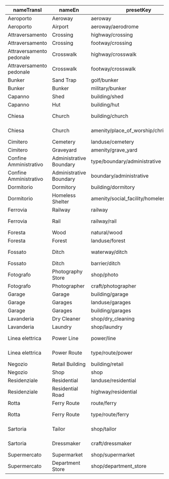 |nameTransl|nameEn|presetKey|searchable|icon|tags0|tags1|tags2|tags3|tags4|geometryArea|geometryLine|geometryPoint|geometryVertex|geometryRelation|
| ------ | ------ | ------ | ------ | ------ | ------ | ------ | ------ | ------ | ------ | ------ | ------ | ------ | ------ | ------ |
|Aeroporto|Aeroway|aeroway| |airport|aeroway=*| | | | |area|line|point|vertex| |
|Aeroporto|Airport|aeroway/aerodrome| |airport|aeroway=aerodrome| | | | |area| |point| | |
|Attraversamento|Crossing|highway/crossing| | |highway=crossing| | | | | | | |vertex| |
|Attraversamento|Crossing|footway/crossing| | |highway=footway|footway=crossing| | | | |line| | | |
|Attraversamento pedonale|Crosswalk|highway/crosswalk| | |highway=crossing|crossing=zebra| | | | | | |vertex| |
|Attraversamento pedonale|Crosswalk|footway/crosswalk| | |highway=footway|footway=crossing|crossing=zebra| | | |line| | | |
|Bunker|Sand Trap|golf/bunker| |golf|golf=bunker|natural=sand| | | |area| | | | |
|Bunker|Bunker|military/bunker| | |military=bunker| | | | |area| |point|vertex| |
|Capanno|Shed|building/shed| |building|building=shed| | | | |area| |point| | |
|Capanno|Hut|building/hut| | |building=hut| | | | |area| |point| | |
|Chiesa|Church|building/church| |place-of-worship|building=church| | | | |area| |point| | |
|Chiesa|Church|amenity/place_of_worship/christian| |religious-christian|amenity=place_of_worship|religion=christian| | | |area| |point| | |
|Cimitero|Cemetery|landuse/cemetery| |cemetery|landuse=cemetery| | | | |area| |point|vertex| |
|Cimitero|Graveyard|amenity/grave_yard| |cemetery|amenity=grave_yard| | | | |area| |point| | |
|Confine Amministrativo|Administrative Boundary|type/boundary/administrative| |boundary|type=boundary|boundary=administrative| | | | | | | |relation|
|Confine Amministrativo|Administrative Boundary|boundary/administrative| | |boundary=administrative| | | | | |line| | | |
|Dormitorio|Dormitory|building/dormitory| |building|building=dormitory| | | | |area| |point| | |
|Dormitorio|Homeless Shelter|amenity/social_facility/homeless_shelter| | |amenity=social_facility|social_facility=shelter|social_facility:for=homeless| | |area| |point| | |
|Ferrovia|Railway|railway| | |railway=*| | | | |area|line|point|vertex| |
|Ferrovia|Rail|railway/rail| |railway-rail|railway=rail| | | | | |line| | | |
|Foresta|Wood|natural/wood| |park2|natural=wood| | | | |area| |point| | |
|Foresta|Forest|landuse/forest| |park2|landuse=forest| | | | |area| |point| | |
|Fossato|Ditch|waterway/ditch| |waterway-ditch|waterway=ditch| | | | | |line| | | |
|Fossato|Ditch|barrier/ditch| | |barrier=ditch| | | | |area|line| | | |
|Fotografo|Photography Store|shop/photo| |camera|shop=photo| | | | |area| |point| | |
|Fotografo|Photographer|craft/photographer| |camera|craft=photographer| | | | |area| |point| | |
|Garage|Garage|building/garage| |warehouse|building=garage| | | | |area| |point| | |
|Garage|Garages|landuse/garages| | |landuse=garages| | | | |area| | | | |
|Garage|Garages|building/garages| |warehouse|building=garages| | | | |area| |point| | |
|Lavanderia|Dry Cleaner|shop/dry_cleaning| |shop|shop=dry_cleaning| | | | |area| |point| | |
|Lavanderia|Laundry|shop/laundry| |laundry|shop=laundry| | | | |area| |point| | |
|Linea elettrica|Power Line|power/line| |power-line|power=line| | | | | |line| | | |
|Linea elettrica|Power Route|type/route/power| |route-power|type=route|route=power| | | | | | | |relation|
|Negozio|Retail Building|building/retail| |building|building=retail| | | | |area| |point| | |
|Negozio|Shop|shop| |shop|shop=*| | | | |area| |point| | |
|Residenziale|Residential|landuse/residential| |building|landuse=residential| | | | |area| |point| | |
|Residenziale|Residential Road|highway/residential| |highway-residential|highway=residential| | | | | |line| | | |
|Rotta|Ferry Route|route/ferry| |ferry|route=ferry| | | | | |line| | | |
|Rotta|Ferry Route|type/route/ferry| |route-ferry|type=route|route=ferry| | | | | | | |relation|
|Sartoria|Tailor|shop/tailor| |clothing-store|shop=tailor| | | | |area| |point| | |
|Sartoria|Dressmaker|craft/dressmaker| |clothing-store|craft=dressmaker| | | | |area| |point| | |
|Supermercato|Supermarket|shop/supermarket| |grocery|shop=supermarket| | | | |area| |point| | |
|Supermercato|Department Store|shop/department_store| |shop|shop=department_store| | | | |area| |point| | |
